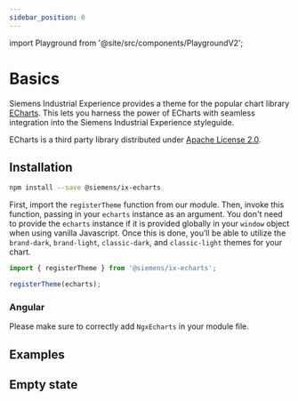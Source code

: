 ```yaml
---
sidebar_position: 0
---
```

import Playground from '@site/src/components/PlaygroundV2';

# Basics

Siemens Industrial Experience provides a theme for the popular chart library [ECharts](https://echarts.apache.org/handbook/en/get-started).
This lets you harness the power of ECharts with seamless integration into the Siemens Industrial Experience styleguide.

<div className="siemens-brand-section">

ECharts is a third party library distributed under [Apache License 2.0](https://www.apache.org/licenses).

</div>

## Installation

```sh
npm install --save @siemens/ix-echarts
```

First, import the `registerTheme` function from our module. Then, invoke this function, passing in your `echarts` instance as an argument. You don't need to provide the `echarts` instance if it is provided globally in your `window` object when using vanilla Javascript. Once this is done, you’ll be able to utilize the `brand-dark`, `brand-light`, `classic-dark`, and `classic-light` themes for your chart.

```typescript
import { registerTheme } from '@siemens/ix-echarts';

registerTheme(echarts);
```

### Angular

Please make sure to correctly add `NgxEcharts` in your module file.

## Examples

<Playground
height="40rem"
name="echarts"
noMargin
examplesByName>
</Playground>

## Empty state

<Playground
height="40rem"
name="echarts-empty-state"
noMargin
examplesByName>
</Playground>
